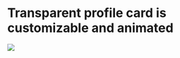 # Transparent profile card is customizable and animated

<img src="https://i.imgur.com/3gr2MKL.png">
